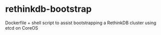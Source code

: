 rethinkdb-bootstrap
===================

Dockerfile + shell script to assist bootstrapping a RethinkDB cluster using etcd on CoreOS
